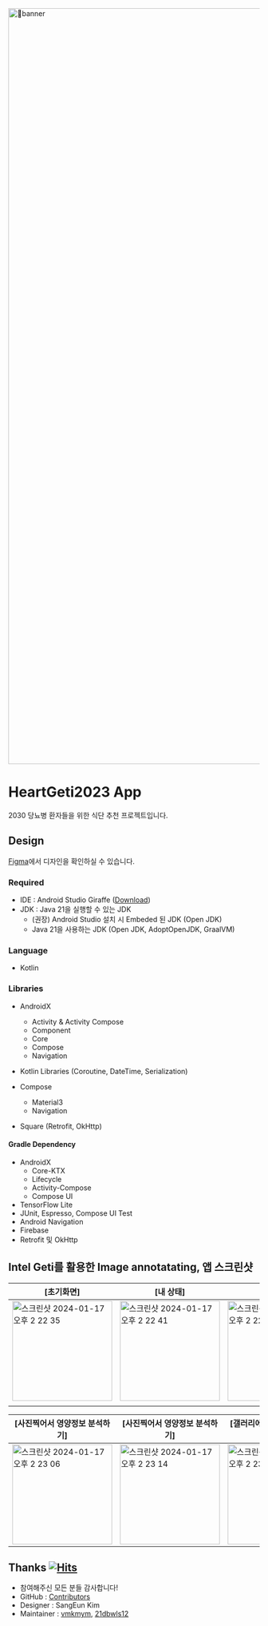 <img width="1512" alt="banner" src="https://github.com/KDT-HeartGeti/Geti/assets/71699054/9e0d90f3-d164-44d4-bec5-608e9a00f3b1">

# HeartGeti2023 App

2030 당뇨병 환자들을 위한 식단 추천 프로젝트입니다.





## Design

[Figma](https://www.figma.com/file/8wNRSgyRedQVYhgwyw0rHX/Untitled?type=design&node-id=11%3A69&mode=design&t=YUz0sxtb9nUAqrLp-1)에서 디자인을 확인하실 수 있습니다.






### Required

- IDE : Android Studio Giraffe ([Download](https://developer.android.com/studio))
- JDK : Java 21을 실행할 수 있는 JDK
  - (권장) Android Studio 설치 시 Embeded 된 JDK (Open JDK)
  - Java 21을 사용하는 JDK (Open JDK, AdoptOpenJDK, GraalVM)







### Language

- Kotlin




  

### Libraries

- AndroidX
  - Activity & Activity Compose
  - Component
  - Core
  - Compose
  - Navigation

- Kotlin Libraries (Coroutine, DateTime, Serialization)
- Compose
  - Material3
  - Navigation

- Square (Retrofit, OkHttp)





#### Gradle Dependency

- AndroidX
  - Core-KTX
  - Lifecycle
  - Activity-Compose
  - Compose UI
- TensorFlow Lite
- JUnit, Espresso, Compose UI Test
- Android Navigation 
- Firebase
- Retrofit 및 OkHttp





## Intel Geti를 활용한 Image annotatating, 앱 스크린샷
| [초기화면]                                                                                                                                                | [내 상태]                                                                                                                                                 | [내상태]                                                                                                                                                  | [영양정보]                                                                                                                                                |
|-----------------------------------------------------------------------------------------------------------------------------------------------------------|-----------------------------------------------------------------------------------------------------------------------------------------------------------|-----------------------------------------------------------------------------------------------------------------------------------------------------------|-----------------------------------------------------------------------------------------------------------------------------------------------------------|
| <img width="200" alt="스크린샷 2024-01-17 오후 2 22 35" src="https://github.com/KDT-HeartGeti/Geti/assets/71699054/c20ef633-396a-41de-a3bd-bcff20ef15b4"> | <img width="200" alt="스크린샷 2024-01-17 오후 2 22 41" src="https://github.com/KDT-HeartGeti/Geti/assets/71699054/fc4110f1-7c02-4ecb-8299-9d7b7c49064a"> | <img width="200" alt="스크린샷 2024-01-17 오후 2 22 47" src="https://github.com/KDT-HeartGeti/Geti/assets/71699054/4f1ee8c3-f6a7-49a3-8cb6-5866c6ee11c3"> | <img width="200" alt="스크린샷 2024-01-17 오후 2 22 55" src="https://github.com/KDT-HeartGeti/Geti/assets/71699054/370ff5c0-cbbb-47de-aeff-efdb8bf411c6"> |
|                                                                                                                                                           |                                                                                                                                                           |                                                                                                                                                           |                                                                                                                                                           |

| [사진찍어서 영양정보 분석하기]                                                                                                                            | [사진찍어서 영양정보 분석하기]                                                                                                                            | [갤러리에서 영양정보 분석하기]                                                                                                              | [건강기능식품 광고 화면]                                                                                                                                  |
|-----------------------------------------------------------------------------------------------------------------------------------------------------------|-----------------------------------------------------------------------------------------------------------------------------------------------------------|-----------------------------------------------------------------------------------------------------------------------------------------------------------|-----------------------------------------------------------------------------------------------------------------------------------------------------------|
| <img width="200" alt="스크린샷 2024-01-17 오후 2 23 06" src="https://github.com/KDT-HeartGeti/Geti/assets/71699054/0d27f2a1-e5bd-4e9d-8e78-70a0df4d2149"> | <img width="200" alt="스크린샷 2024-01-17 오후 2 23 14" src="https://github.com/KDT-HeartGeti/Geti/assets/71699054/178e03cb-f805-4490-bf77-78323c1cefa8"> | <img width="200" alt="스크린샷 2024-01-17 오후 2 23 28" src="https://github.com/KDT-HeartGeti/Geti/assets/71699054/e6569b45-51ea-4d6f-91d9-578b6dbb2f0a"> | <img width="200" alt="스크린샷 2024-01-17 오후 2 23 39" src="https://github.com/KDT-HeartGeti/Geti/assets/71699054/bbf14226-1844-4edb-909d-079a74360380"> |

















## Thanks [![Hits](https://hits.seeyoufarm.com/api/count/incr/badge.svg?url=https%3A%2F%2Fgithub.com%2FKDT-HeartGeti%2FGeti&count_bg=%2345FFCA&title_bg=%23FFB6D9&icon=&icon_color=%23E7E7E7&title=Heart_Geti&edge_flat=false)](https://hits.seeyoufarm.com)





- 참여해주신 모든 분들 감사합니다!
- GitHub : [Contributors](https://github.com/KDT-HeartGeti/Geti/pulse)
- Designer : SangEun Kim
- Maintainer : [vmkmym](https://github.com/vmkmym), [21dbwls12](https://github.com/21dbwls12)

